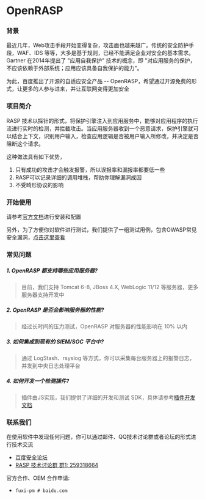 # OpenRASP

### 背景

最近几年，Web攻击手段开始变得复杂，攻击面也越来越广。传统的安全防护手段，WAF、IDS 等等，大多是基于规则，已经不能满足企业对安全的基本需求。Gartner 在2014年提出了 "应用自我保护" 技术的概念，即 "对应用服务的保护，不应该依赖于外部系统；应用应该具备自我保护的能力"。

为此，百度推出了开源的自适应安全产品 -- OpenRASP，希望通过开源免费的形式，让更多的人参与进来，并让互联网变得更加安全

### 项目简介

RASP 技术以探针的形式，将保护引擎注入到应用服务中，能够对应用程序的执行流进行实时的检测，并拦截攻击。当应用服务器收到一个恶意请求，保护引擎就可以结合上下文，识别用户输入，检查应用逻辑是否被用户输入所修改，并决定是否阻断这个请求。

这种做法具有如下优势，

1. 只有成功的攻击才会触发报警，所以误报率和漏报率都要低一些
2. RASP可以记录详细的调用堆栈，帮助你理解漏洞成因
3. 不受畸形协议的影响

### 开始使用

请参考[官方文档](http://rasp.baidu.com/doc/install/main.html)进行安装和配置

另外，为了方便你对软件进行测试，我们提供了一组测试用例，包含OWASP常见安全漏洞，[点击这里查看](http://rasp.baidu.com/doc/install/testcase.html)

### 常见问题

##### 1. OpenRASP 都支持哪些应用服务器?

> 目前，我们支持 Tomcat 6-8, JBoss 4.X, WebLogic 11/12 等服务器，更多服务器支持开发中

##### 2. OpenRASP 是否会影响服务器的性能?

> 经过长时间的压力测试，OpenRASP 对服务器的性能影响在 10% 以内

##### 3. 如何集成到现有的 SIEM/SOC 平台中?

> 通过 LogStash、rsyslog 等方式，你可以采集每台服务器上的报警日志，并发到中央日志处理平台

##### 4. 如何开发一个检测插件?

> 插件由JS实现，我们提供了详细的开发和测试 SDK，具体请参考[插件开发文档](http://rasp.baidu.com/doc/dev/main.html)

### 联系我们

在使用软件中发现任何问题，你可以通过邮件、QQ技术讨论群或者论坛的形式进行技术交流

* [百度安全论坛](http://anquan.baidu.com/bbs)
* [RASP 技术讨论群 群1: 259318664](http://shang.qq.com/wpa/qunwpa?idkey=5016bac5431b23316a79efdcd2c4dadd6ef8b99b231e4ed10f1e265573a66e1c)

官方合作、OEM 合作申请:

* `fuxi-pm # baidu.com`


